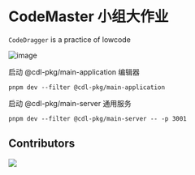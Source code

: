 # CodeMaster 小组大作业

`CodeDragger` is a practice of lowcode

![image](https://user-images.githubusercontent.com/40495740/152684536-5facf1ce-87f7-4040-ab09-88b512c9a125.png)

启动 @cdl-pkg/main-application 编辑器

```shell
pnpm dev --filter @cdl-pkg/main-application
```

启动 @cdl-pkg/main-server 通用服务

```shell
pnpm dev --filter @cdl-pkg/main-server -- -p 3001
```

## Contributors

<a href="https://github.com/ChelesteWang/CodeDragger/graphs/contributors">
  <img src="https://contrib.rocks/image?repo=ChelesteWang/CodeDragger" />
</a>

